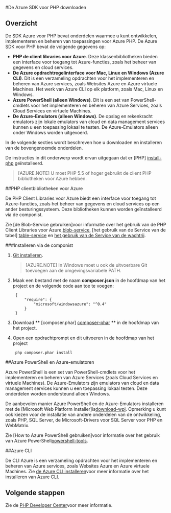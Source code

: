 <properties
    pageTitle="De Azure SDK voor PHP downloaden"
    description="Informatie over het downloaden en installeren van de SDK Azure voor PHP."
    documentationCenter="php"
    services="app-service\web"
    authors="allclark"
    manager="douge"
    editor=""/>

<tags
    ms.service="app-service-web"
    ms.workload="na"
    ms.tgt_pltfrm="na"
    ms.devlang="PHP"
    ms.topic="article"
    ms.date="06/01/2016"
    ms.author="allclark;yaqiyang"/>

#<a name="download-the-azure-sdk-for-php"></a>De Azure SDK voor PHP downloaden

## <a name="overview"></a>Overzicht

De SDK Azure voor PHP bevat onderdelen waarmee u kunt ontwikkelen, implementeren en beheren van toepassingen voor Azure PHP. De Azure SDK voor PHP bevat de volgende gegevens op:

* **PHP de client libraries voor Azure**. Deze klassenbibliotheken bieden een interface voor toegang tot Azure-functies, zoals het beheer van gegevens en cloud services.  
* **De Azure opdrachtregelinterface voor Mac, Linux en Windows (Azure CLI)**. Dit is een verzameling opdrachten voor het implementeren en beheren van Azure services, zoals Websites Azure en Azure virtuele Machines. Het werk van Azure CLI op elk platform, zoals Mac, Linux en Windows.
* **Azure PowerShell (alleen Windows)**. Dit is een set van PowerShell-cmdlets voor het implementeren en beheren van Azure Services, zoals Cloud Services en virtuele Machines.
* **De Azure-Emulators (alleen Windows)**. De opslag en rekenkracht emulators zijn lokale emulators van cloud en data management services kunnen u een toepassing lokaal te testen. De Azure-Emulators alleen onder Windows worden uitgevoerd.

In de volgende secties wordt beschreven hoe u downloaden en installeren van de bovengenoemde onderdelen.

De instructies in dit onderwerp wordt ervan uitgegaan dat er [PHP] [ install-php] geïnstalleerd.

> [AZURE.NOTE] U moet PHP 5.5 of hoger gebruikt de client PHP bibliotheken voor Azure hebben.

##<a name="php-client-libraries-for-azure"></a>PHP clientbibliotheken voor Azure

De PHP Client Libraries voor Azure biedt een interface voor toegang tot Azure-functies, zoals het beheer van gegevens en cloud services op een ander besturingssysteem. Deze bibliotheken kunnen worden geïnstalleerd via de componist.

Zie [de Blob-Service gebruiken]voor informatie over het gebruik van de PHP Client Libraries voor Azure,[blob-service], [het gebruik van de Service van de tabel] [ table-service] en [het gebruik van de Service van de wachtrij][queue-service].

###<a name="install-via-composer"></a>Installeren via de componist

1. [Git installeren][install-git].


    > [AZURE.NOTE] In Windows moet u ook de uitvoerbare Git toevoegen aan de omgevingsvariabele PATH.

2. Maak een bestand met de naam **composer.json** in de hoofdmap van het project en de volgende code aan toe te voegen:

        {
            "require": {
                "microsoft/windowsazure": "^0.4"
            }
        }

3. Download ** [composer.phar] [ composer-phar] ** in de hoofdmap van het project.

4. Open een opdrachtprompt en dit uitvoeren in de hoofdmap van het project

        php composer.phar install

##<a name="azure-powershell-and-azure-emulators"></a>Azure PowerShell en Azure-emulatoren

Azure PowerShell is een set van PowerShell-cmdlets voor het implementeren en beheren van Azure Services (zoals Cloud Services en virtuele Machines). De Azure-Emulators zijn emulators van cloud en data management services kunnen u een toepassing lokaal testen. Deze onderdelen worden ondersteund alleen Windows.

De aanbevolen manier Azure PowerShell en de Azure-Emulators installeren met de [Microsoft Web Platform Installer]is[download-wpi]. Opmerking u kunt ook kiezen voor de installatie van andere onderdelen van de ontwikkeling, zoals PHP, SQL Server, de Microsoft-Drivers voor SQL Server voor PHP en WebMatrix.

Zie [How to Azure PowerShell gebruiken]voor informatie over het gebruik van Azure PowerShell[powershell-tools].

##<a name="azure-cli"></a>Azure CLI

De CLI Azure is een verzameling opdrachten voor het implementeren en beheren van Azure services, zoals Websites Azure en Azure virtuele Machines. Zie [de Azure CLI installeren](xplat-cli-install.md)voor meer informatie over het installeren van Azure CLI.

## <a name="next-steps"></a>Volgende stappen

Zie de [PHP Developer Center](/develop/php/)voor meer informatie.


[install-php]: http://www.php.net/manual/en/install.php
[composer-github]: https://github.com/composer/composer
[composer-phar]: http://getcomposer.org/composer.phar
[nodejs-org]: http://nodejs.org/
[install-node-linux]: https://github.com/joyent/node/wiki/Installing-Node.js-via-package-manager
[download-wpi]: http://go.microsoft.com/fwlink/?LinkId=253447
[mac-installer]: http://go.microsoft.com/fwlink/?LinkId=252249
[blob-service]: http://go.microsoft.com/fwlink/?LinkId=252714
[table-service]: http://go.microsoft.com/fwlink/?LinkId=252715
[queue-service]: http://go.microsoft.com/fwlink/?LinkId=252716
[azure cli]: http://go.microsoft.com/fwlink/?LinkId=252717
[powershell-tools]: http://go.microsoft.com/fwlink/?LinkId=252718
[php-sdk-github]: http://go.microsoft.com/fwlink/?LinkId=252719
[install-git]: http://git-scm.com/book/en/Getting-Started-Installing-Git
